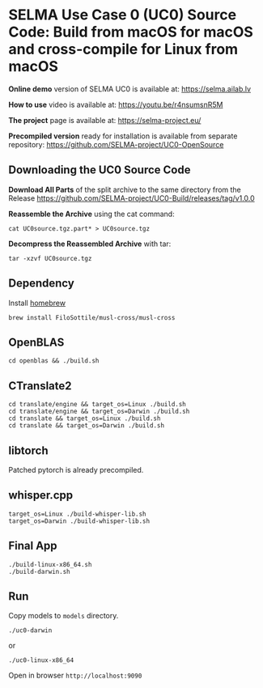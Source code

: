 # SELMA Use Case 0 (UC0) Source Code: Build from macOS for macOS and cross-compile for Linux from macOS

<B>Online demo</B> version of SELMA UC0 is available at: https://selma.ailab.lv

<B>How to use</B> video is available at: https://youtu.be/r4nsumsnR5M

<B>The project</B> page is available at: https://selma-project.eu/

<B>Precompiled version</B> ready for installation is available from separate repository: https://github.com/SELMA-project/UC0-OpenSource

## Downloading the UC0 Source Code 

<B>Download All Parts</B> of the split archive to the same directory from the Release https://github.com/SELMA-project/UC0-Build/releases/tag/v1.0.0

<B>Reassemble the Archive</B> using the cat command:

```
cat UC0source.tgz.part* > UC0source.tgz
```

<B>Decompress the Reassembled Archive</B> with tar:
```
tar -xzvf UC0source.tgz
```

## Dependency

Install [homebrew](https://brew.sh/)

```
brew install FiloSottile/musl-cross/musl-cross
```

## OpenBLAS

```
cd openblas && ./build.sh
```

## CTranslate2

```
cd translate/engine && target_os=Linux ./build.sh
cd translate/engine && target_os=Darwin ./build.sh
cd translate && target_os=Linux ./build.sh
cd translate && target_os=Darwin ./build.sh
```

## libtorch

Patched pytorch is already precompiled.

## whisper.cpp

```
target_os=Linux ./build-whisper-lib.sh
target_os=Darwin ./build-whisper-lib.sh
```

## Final App

```
./build-linux-x86_64.sh
./build-darwin.sh
```

## Run

Copy models to `models` directory.

```
./uc0-darwin
```
or
```
./uc0-linux-x86_64
```

Open in browser `http://localhost:9090`



